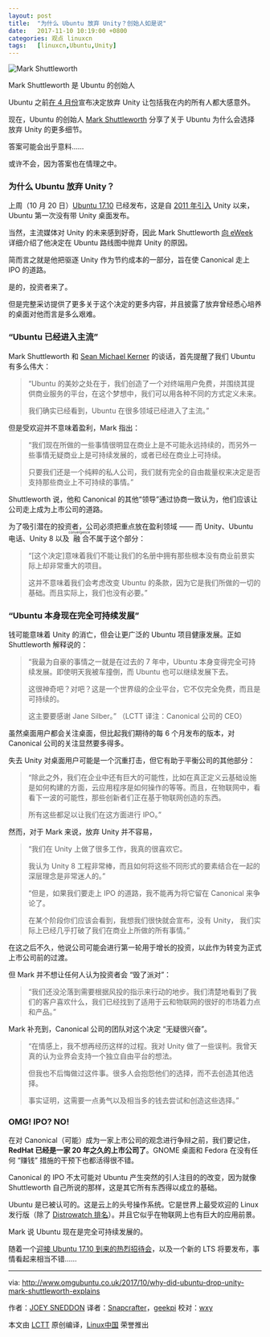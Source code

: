 ```yaml
---
layout: post
title:	"为什么 Ubuntu 放弃 Unity？创始人如是说"
date:	2017-11-10 10:19:00 +0800 
categories:	观点 linuxcn 
tags:	[linuxcn,Ubuntu,Unity]
---
```



![Mark Shuttleworth](/Asserts/Images//attachment/album/201711/10/101920lvghu2vgh95h4lek.jpg)


Mark Shuttleworth 是 Ubuntu 的创始人


Ubuntu 之前[在 4 月份](/article-8428-1.html)宣布决定放弃 Unity 让包括我在内的所有人都大感意外。


现在，Ubuntu 的创始人 [Mark Shuttleworth](https://en.wikipedia.org/wiki/Mark_Shuttleworth) 分享了关于 Ubuntu 为什么会选择放弃 Unity 的更多细节。


答案可能会出乎意料……


或许不会，因为答案也在情理之中。


### 为什么 Ubuntu 放弃 Unity？


上周（10 月 20 日）[Ubuntu 17.10](/article-8980-1.html) 已经发布，这是自 [2011 年引入](http://www.omgubuntu.co.uk/2010/10/ubuntu-11-04-unity-default-desktop) Unity 以来，Ubuntu 第一次没有带 Unity 桌面发布。


当然，主流媒体对 Unity 的未来感到好奇，因此 Mark Shuttleworth [向 eWeek](http://www.eweek.com/enterprise-apps/canonical-on-path-to-ipo-as-ubuntu-unity-linux-desktop-gets-ditched) 详细介绍了他决定在 Ubuntu 路线图中抛弃 Unity 的原因。


简而言之就是他把驱逐 Unity 作为节约成本的一部分，旨在使 Canonical 走上 IPO 的道路。


是的，投资者来了。


但是完整采访提供了更多关于这个决定的更多内容，并且披露了放弃曾经悉心培养的桌面对他而言是多么艰难。


### “Ubuntu 已经进入主流”


Mark Shuttleworth 和 [Sean Michael Kerner](https://twitter.com/TechJournalist) 的谈话，首先提醒了我们 Ubuntu 有多么伟大：



> 
> “Ubuntu 的美妙之处在于，我们创造了一个对终端用户免费，并围绕其提供商业服务的平台，在这个梦想中，我们可以用各种不同的方式定义未来。
> 
> 
> 我们确实已经看到，Ubuntu 在很多领域已经进入了主流。”
> 
> 
> 


但是受欢迎并不意味着盈利，Mark 指出：



> 
> “我们现在所做的一些事情很明显在商业上是不可能永远持续的，而另外一些事情无疑商业上是可持续发展的，或者已经在商业上可持续。
> 
> 
> 只要我们还是一个纯粹的私人公司，我们就有完全的自由裁量权来决定是否支持那些商业上不可持续的事情。”
> 
> 
> 


Shuttleworth 说，他和 Canonical 的其他“领导”通过协商一致认为，他们应该让公司走上成为上市公司的道路。


为了吸引潜在的投资者，公司必须把重点放在盈利领域 —— 而 Unity、Ubuntu 电话、Unity 8 以及<ruby> 融合 <rt>  convergence </rt></ruby>不属于这个部分：



> 
> “[这个决定]意味着我们不能让我们的名册中拥有那些根本没有商业前景实际上却非常重大的项目。
> 
> 
> 这并不意味着我们会考虑改变 Ubuntu 的条款，因为它是我们所做的一切的基础。而且实际上，我们也没有必要。”
> 
> 
> 


### “Ubuntu 本身现在完全可持续发展”


钱可能意味着 Unity 的消亡，但会让更广泛的 Ubuntu 项目健康发展。正如 Shuttleworth 解释说的：



> 
> “我最为自豪的事情之一就是在过去的 7 年中，Ubuntu 本身变得完全可持续发展。即使明天我被车撞倒，而 Ubuntu 也可以继续发展下去。
> 
> 
> 这很神奇吧？对吧？这是一个世界级的企业平台，它不仅完全免费，而且是可持续的。
> 
> 
> 这主要要感谢 Jane Silber。” （LCTT 译注：Canonical 公司的 CEO）
> 
> 
> 


虽然桌面用户都会关注桌面，但比起我们期待的每 6 个月发布的版本，对 Canonical 公司的关注显然要多得多。


失去 Unity 对桌面用户可能是一个沉重打击，但它有助于平衡公司的其他部分：



> 
> “除此之外，我们在企业中还有巨大的可能性，比如在真正定义云基础设施是如何构建的方面，云应用程序是如何操作的等等。而且，在物联网中，看看下一波的可能性，那些创新者们正在基于物联网创造的东西。
> 
> 
> 所有这些都足以让我们在这方面进行 IPO。”
> 
> 
> 


然而，对于 Mark 来说，放弃 Unity 并不容易，



> 
> “我们在 Unity 上做了很多工作，我真的很喜欢它。
> 
> 
> 我认为 Unity 8 工程非常棒，而且如何将这些不同形式的要素结合在一起的深层理念是非常迷人的。”
> 
> 
> “但是，如果我们要走上 IPO 的道路，我不能再为将它留在 Canonical 来争论了。
> 
> 
> 在某个阶段你们应该会看到，我想我们很快就会宣布，没有 Unity， 我们实际上已经几乎打破了我们在商业上所做的所有事情。”
> 
> 
> 


在这之后不久，他说公司可能会进行第一轮用于增长的投资，以此作为转变为正式上市公司前的过渡。


但 Mark 并不想让任何人认为投资者会 “毁了派对”：



> 
> “我们还没沦落到需要根据风投的指示来行动的地步。我们清楚地看到了我们的客户喜欢什么，我们已经找到了适用于云和物联网的很好的市场着力点和产品。”
> 
> 
> 


Mark 补充到，Canonical 公司的团队对这个决定 “无疑很兴奋”。



> 
> “在情感上，我不想再经历这样的过程。我对 Unity 做了一些误判。我曾天真的认为业界会支持一个独立自由平台的想法。
> 
> 
> 但我也不后悔做过这件事。很多人会抱怨他们的选择，而不去创造其他选择。
> 
> 
> 事实证明，这需要一点勇气以及相当多的钱去尝试和创造这些选择。”
> 
> 
> 


### OMG! IPO? NO!


在对 Canonical（可能）成为一家上市公司的观念进行争辩之前，我们要记住，**RedHat 已经是一家 20 年之久的上市公司了**。GNOME 桌面和 Fedora 在没有任何 “赚钱” 措施的干预下也都活得很不错。


Canonical 的 IPO 不太可能对 Ubuntu 产生突然的引人注目的的改变，因为就像 Shuttleworth 自己所说的那样，这是其它所有东西得以成立的基础。


Ubuntu 是已被认可的。这是云上的头号操作系统。它是世界上最受欢迎的 Linux 发行版（除了 [Distrowatch 排名](http://distrowatch.com/table.php?distribution=ubuntu)）。并且它似乎在物联网上也有巨大的应用前景。


Mark 说 Ubuntu 现在是完全可持续发展的。


随着一个[迎接 Ubuntu 17.10 到来的热烈招待会](http://www.omgubuntu.co.uk/2017/10/ubuntu-17-10-review-roundup)，以及一个新的 LTS 将要发布，事情看起来相当不错……




---


via: <http://www.omgubuntu.co.uk/2017/10/why-did-ubuntu-drop-unity-mark-shuttleworth-explains>


作者：[JOEY SNEDDON](https://plus.google.com/117485690627814051450/?rel=author) 译者：[Snapcrafter](https://github.com/Snapcrafter)，[geekpi](https://github.com/geekpi) 校对：[wxy](https://github.com/wxy)


本文由 [LCTT](https://github.com/LCTT/TranslateProject) 原创编译，[Linux中国](https://linux.cn/) 荣誉推出
